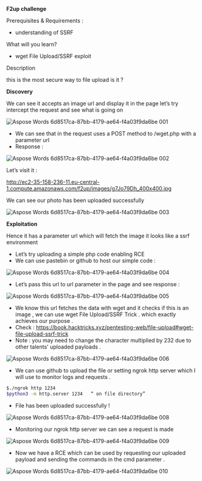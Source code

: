 ﻿**F2up challenge**

Prerequisites & Requirements :

- understanding of SSRF

What will you learn?

- wget File Upload/SSRF exploit

Description

this is the most secure way to file upload is it ?

**Discovery**

We can see it accepts an image url and display it in the page let’s try intercept the request and see what is going on

![Aspose Words 6d8517ca-87bb-4179-ae64-f4a03f9da6be 001](https://user-images.githubusercontent.com/67979878/133670443-8e1a13f7-73ee-4580-9c56-cdc4bc2040d5.jpeg)

- We can see that in the request uses a POST method  to /wget.php with a parameter url
- Response :

![Aspose Words 6d8517ca-87bb-4179-ae64-f4a03f9da6be 002](https://user-images.githubusercontent.com/67979878/133670556-35c176b5-532e-4fc3-9337-0d4e27ce25d0.png)

Let’s visit it  :


http://ec2-35-158-236-11.eu-central-1.compute.amazonaws.com/f2up/images/g7Jo79Dh_400x400.jpg


We can see our photo has been uploaded successfully

![Aspose Words 6d8517ca-87bb-4179-ae64-f4a03f9da6be 003](https://user-images.githubusercontent.com/67979878/133670582-53b06ec4-cbfb-4092-a098-5366f402260e.jpeg)

**Exploitation**

Hence it has a parameter url which will fetch the image it looks like a ssrf environment

- Let’s try uploading a simple php code enabling RCE
- We can use pastebin or github to host our simple code :

![Aspose Words 6d8517ca-87bb-4179-ae64-f4a03f9da6be 004](https://user-images.githubusercontent.com/67979878/133670675-aa05a9e0-5bb0-4c7d-8cf0-1a8c17cc65b9.png)

- Let’s pass this url to url parameter in the page and see response :

![Aspose Words 6d8517ca-87bb-4179-ae64-f4a03f9da6be 005](https://user-images.githubusercontent.com/67979878/133670697-12599303-5c39-4e06-8709-98ef9d3afa57.png)

- We know this url fetches the data with wget and it checks if this is an image , we can use  wget File Upload/SSRF Trick . which exactly achieves our purpose .
- Check : <https://book.hacktricks.xyz/pentesting-web/file-upload#wget-file-upload-ssrf-trick>
- Note : you may need to change the character multiplied by 232 due to other talents' uploaded payloads .

![Aspose Words 6d8517ca-87bb-4179-ae64-f4a03f9da6be 006](https://user-images.githubusercontent.com/67979878/133670722-1d27b101-01a1-4b9d-903b-8c2f413472bb.png)


- We can use github to upload the file or setting ngrok http server which I will use to monitor logs and requests .
```bash
$./ngrok http 1234
$python3 -m http.server 1234   “ on file directory”
```
- File has been uploaded successfully !

![Aspose Words 6d8517ca-87bb-4179-ae64-f4a03f9da6be 008](https://user-images.githubusercontent.com/67979878/133670827-1e104aa6-607b-44d4-ae3a-ee6aabc2481a.jpeg)

- Monitoring our ngrok http server we can see a request is made

![Aspose Words 6d8517ca-87bb-4179-ae64-f4a03f9da6be 009](https://user-images.githubusercontent.com/67979878/133670846-ad91d9d5-116b-4b5a-b7df-ee43563db5ba.png)

- Now we have a RCE which can be used by requesting our uploaded payload and sending the commands in the cmd parameter .

![Aspose Words 6d8517ca-87bb-4179-ae64-f4a03f9da6be 010](https://user-images.githubusercontent.com/67979878/133670872-788dc3f7-5882-441e-8929-83c05c7fc293.jpeg)

